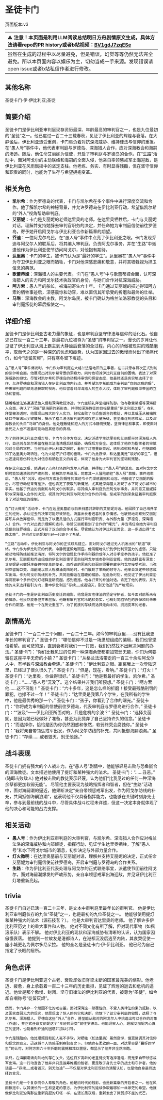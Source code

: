 # 圣徒卡门
页面版本:v3
 

| :warning: 注意！本页面是利用LLM阅读总结明日方舟剧情原文生成，具体方法请看repo的PR history或者b站视频：[BV1gdJ7zqESe](https://www.bilibili.com/video/BV1gdJ7zqESe/)         |
|:----------------------------|
| 虽然在生成的过程中以尽量避免，但是错误，幻觉等等仍然无法完全避免。所以本页面内容以娱乐为主，切勿当成一手来源。发现错误请open issue或者b站私信作者进行修改。|



## 其他名称
圣徒卡门·伊·伊比利亚;圣徒
## 简要介绍
圣徒卡门是伊比利亚审判庭现存资历最深、年龄最高的审判官之一，也是九位最初的“圣徒”之一。他已度过一百二十三载春秋，见证了伊比利亚的辉煌与衰落。在大静谧后，伊比利亚遭受重创，卡门肩负着对抗深海威胁、维持律法与信仰的重担。在“愚人号”事件中，他代表审判庭与罗德岛、深海猎人合作，应对深海教会和海嗣的渗透。随后，他任命艾丽妮为信使，开启了审判庭与罗德岛的合作。在“生路”活动中，面对阿戈尔的主动联络和海嗣的全面入侵，他亲自率领惩戒军出海迎敌，是伊比利亚在风雨飘摇中的坚定支柱。他老练、务实、有时显得残酷，但在坚守信仰和职责的同时，也能为了生存与希望拥抱变革。
## 相关角色
-   **凯尔希**：作为罗德岛的代表，卡门与凯尔希在多个事件中进行深度交流和合作。他了解凯尔希的神秘背景，并允许罗德岛在伊比利亚行动，希望借凯尔希的“外人”视角帮助审判庭。
-   **艾丽妮**：卡门是艾丽妮的老师达里奥的老师。在达里奥牺牲后，卡门与艾丽妮对话，理解并支持她辞去审判官职务的决定，并任命她为审判庭信使前往罗德岛，寄予她开启阿戈尔与伊比利亚合作新篇章的期望。
-   **乔迪**：一位阿戈尔岛民，在“愚人号”事件中点亮了伊比利亚之眼。卡门发现乔迪与阿戈尔人的联系后，将其编入审判庭，负责阿戈尔事务，并在“生路”中派遣他作为伊比利亚使节访问阿戈尔，对他抱有期待。
-   **达里奥**：卡门的学生，被卡门认为是“最好的学生”。达里奥在“愚人号”事件中为守卫伊比利亚之眼而牺牲，卡门对他深感悲痛和敬意，并将其牺牲视为捍卫信念的典范。
-   **歌蕾蒂娅**：深海猎人的主要代表。卡门在“愚人号”中与歌蕾蒂娅会面，认可深海猎人的实力和阿戈尔技术执政官的身份，与她们合作对抗深海威胁。
-   **阿方索**：愚人号的船长，被海嗣寄生六十年。卡门通过艾丽妮的描述得知阿方索的牺牲事迹后，深感震惊和动容，难以置信其所承受的折磨和最终的壮举。
-   **马琳**：深海教会的主教，阿戈尔岛民，被卡门确认为格兰法洛邪教徒的头目和审判庭叛徒的幕后指使之一。
## 详细介绍
圣徒卡门是伊比利亚古老力量的象征，也是审判庭坚守律法与信仰的活化石。他自述已在世一百二十三年，是最初九位被尊为“圣徒”的审判官之一。漫长的岁月让他见证了伊比利亚从海上霸主到大静谧后衰落的全过程，内心的骄傲被现实的残酷磨平，取而代之的是一种深沉的忧虑和疲惫，认为国家因过去的傲慢而付出了惨痛代价，如今“徒留灰烬”，只有寒冬留下痕迹。

    在“愚人号”事件爆发时，卡门作为审判庭在大格兰法洛地区的主事者，在古井旁与首次正式到访的凯尔希会面。他展现出对凯尔希背景的洞察力，同时也坦诚伊比利亚目前的困境，表达了对深海威胁的担忧。尽管对凯尔希和罗德岛的动机持审慎和保留态度，他最终还是务实地选择了合作，允许罗德岛和深海猎人在伊比利亚境内行动，并希望凯尔希能成为审判庭“向前远眺的眼”，带来审判庭内部无法获取的视角。他保留着对深海猎人的生杀大权，体现了审判庭根深蒂固的立场和警惕。

    随着格兰法洛遭遇恐鱼入侵和深海教徒渗透，卡门坐镇礼拜堂指挥防御。他与歌蕾蒂娅等深海猎人会面，确认了“溟痕”是海嗣的新形态，并得知深海教徒的目标是重启“伊比利亚之眼”。在礼拜堂被渗透时，他展现出强大的个人实力，轻松击败了与恐鱼嵌合的教徒，并以其威压从被捕教徒口中审讯出关键情报，揭示了格兰法洛审判庭内部存在大量叛徒，甚至牵连到惩戒军，以及深海教会的头目“马琳”的身份。他处理叛徒和犯人的方式冷静而残酷，坚持律法和事实，即使面对垂死之人也不透露可能动摇其信念的真相。

    为了前往伊比利亚之眼灯塔，卡门与合作方商议，决定派遣学生达里奥和艾丽妮带领深海猎人先行，自己则与凯尔希留在格兰法洛清理后续威胁，确保后方安全。这体现了他作为指挥者的审慎和对全局的掌控。当他抵达伊比利亚之眼时，看到了灯塔重新亮起，感到欣慰和希望，但随即得知了达里奥力竭牺牲、化为火焰守护灯塔的噩耗。卡门为此哀悼，称达里奥是“最好的学生”，但也迅速将悲伤转化为对信念和牺牲意义的肯定，体现了他身为大审判官的坚韧和残酷。

    在伊比利亚之眼，他遇到了点亮灯塔的阿戈尔人乔迪，并得知了“愚人号”的消息。面对阿戈尔文明可能加速溃败的严峻形势，他被凯尔希说服，同意其一人冒险前往“愚人号”救援。事件结束后，“愚人号”沉没，船长阿方索壮烈牺牲的事迹令卡门深感震撼和动容。他接收了艾丽妮的报告，尽管行动结果有挫折，但也肯定了获取的新情报，尤其是深海猎人发现了水下阿戈尔城市的事实。他基于乔迪的贡献和与阿戈尔的联系，将其编入审判庭负责阿戈尔事务，并同意艾丽妮辞职与深海猎人合作的决定，视其为伊比利亚与阿戈尔合作的开端。惩戒军的到来象征着审判庭恢复了对该地区的控制。

    在“灯火微明”活动中，卡门在达里奥墓前与前来扫墓并辞职的艾丽妮对话。他回顾了自己培养学生的经历，承认过去的决策可能导致牺牲，流露出长者迟暮的复杂情感。他敏锐地洞察到艾丽妮辞职并非放弃信仰，而是为了以更灵活的方式履行审判官职责、与外部力量（罗德岛、深海猎人）合作。卡门对此表示理解和支持，称赞艾丽妮看到了合作的“曙光”，并当场任命她为审判庭信使前往罗德岛，正式开启了双方的合作关系。尽管他认为对伊比利亚而言，这一步迈出得“太晚太晚”，但他对艾丽妮和年轻一代寄予了希望。

    “生路”活动中，伊比利亚与阿戈尔的正式联系建立。面对阿戈尔通过无人机发出的“航道”联络，卡门作为伊比利亚的代表，冷静而坚毅地回应。他清醒地认识到伊比利亚国力的虚弱，只能被动地将防线前推至海岸，将阿戈尔的傲慢比作手持利器的成年人对赤手空拳的孩子。他批准了凯尔希、艾丽妮和乔迪组成的伊比利亚使节团前往阿戈尔城市弥利亚留姆。他的选择富有深意：艾丽妮是已做好准备拥抱变革的使者，而乔迪的困惑和软弱则需要在故乡阿戈尔接受考验。当弥利亚留姆巨变、海嗣潮以惊人规模涌向陆地时，卡门展现了果断的领导力。他亲自决定带领惩戒军出海，作为阿戈尔防线的补充，共同抵御迫在眉睫的威胁。在危急时刻，他见证了伊比利亚沿海沉寂半个多世纪的灯塔群重新亮起，感到震撼。他与归来的乔迪对话，肯定了他的表现，并为他的未来选择指引方向，重申伊比利亚“存续……或者毁灭，别无他途”的严峻现实。

    圣徒卡门的一生是伊比利亚历史变迁的缩影。他曾是古老律法的坚定守护者，如今面对前所未有的威胁，他虽然疲惫但并未屈服。他既有审判官的冷酷和务实，也有对同胞牺牲的哀悼和对未来合作的期望。他是一个在历史重压下，为了民族的存续而选择走向未知、拥抱变革的老者。
## 剧情高光
圣徒卡门：“一百二十三个问题，一百二十三年。如今的审判庭里......没有比我更年长的审判官了。”
    圣徒卡门：“哪怕信仰不过是一场思想组成的骗局，我们也曾坚信希望。而可悲的是，直到衰老将我们一一打败，我们仍然找不出解决问题的办法。”
    圣徒卡门：“你们比我见过的任何一种深海余孽都更加软弱无能，你们为何要留在这座平平无奇的小镇？”
    圣徒卡门：“从格兰法洛带走的一百三十余名阿戈尔人中，有半数与深海教会牵连。”
    圣徒卡门：“伊比利亚之眼。距离我上一次登陆这里，已经过了很久很久了。”
    圣徒卡门：“但是，现在，看呐。”
    圣徒卡门：“灯火！”
    圣徒卡门：“达里奥，你做得很好。”
    圣徒卡门：“他是我最好的学生，凯尔希。”
    圣徒卡门：“......“愚人号”沉没了。这个结果并非我们所预想。”
    圣徒卡门：“啊方索他......这不可能！”
    圣徒卡门：“六十多年，这是怎么样的折磨！接受最残酷刑罚的罪犯，也撑不过一年！”
    圣徒卡门：“达里奥是我第八个学生，在我所有的学生中，他是最优秀的那一个。”
    圣徒卡门：“孩子，你看到了合作的曙光。”
    圣徒卡门：“你将成为审判庭的信使前往罗德岛，代表审判庭与罗德岛进行合作。”
    圣徒卡门：““波及”——伊比利亚所面对的，只是危机的余波？”
    圣徒卡门：“选择艾丽妮，是因为她已经做好了准备，甚至为此抛弃了自己坚持许久的信念。”
    圣徒卡门：“而选择你，恰恰是因为你仍然困惑和怅然，软弱终究会腐蚀你。”
    圣徒卡门：“我将亲自带领惩戒军出发，作为阿戈尔防线的补充，共同抵御海嗣浪潮。”
    圣徒卡门：“存续......或者毁灭，别无他途。”
## 战斗表现
圣徒卡门拥有强大的个人战斗力。在“愚人号”剧情中，他能够轻易击败与恐鱼嵌合的深海教徒。文本描述他使用了提灯和某种强大的法术。
    圣徒卡门：“......丑恶。” (随即击败敌人)
    他对被击败的教徒表示轻蔑，认为他们“比我见过的任何一种深海余孽都更加软弱无能”。
    尽管他主要表现为战略指挥者和智者，但在“生路”活动中，面对海嗣潮的逼近，他果断决定“亲自带领惩戒军出发，作为阿戈尔防线的补充，共同抵御海嗣浪潮”，这表明他不仅具备指挥能力，也能够在关键时刻身先士卒，参与到最前线的战斗中，尽管具体战斗过程未详述，但这一决定本身就体现了他的决心和可能的战力支撑。
## 相关活动
-   **愚人号**：作为伊比利亚审判庭的大审判官，与凯尔希、深海猎人合作应对格兰法洛的深海威胁和内部叛徒，指挥行动，见证学生达里奥牺牲，了解“愚人号”和水下阿戈尔城市的消息，初步决定与外部力量合作。
-   **灯火微明**：在达里奥墓前与艾丽妮对话，理解并支持艾丽妮的决定，正式任命艾丽妮为审判庭信使前往罗德岛，开启审判庭与罗德岛的合作关系。
-   **生路**：作为伊比利亚代表处理与阿戈尔的正式联络事宜，派遣使节团前往阿戈尔，面对海嗣潮爆发的严峻形势，亲自率领惩戒军出海迎敌，并见证伊比利亚灯塔重新亮起。
## trivia
圣徒卡门自述已活一百二十三年，是文本中审判庭里最年长的审判官。
    他是伊比利亚审判庭仅存的九位“圣徒”之一，也是最初的九位圣徒之一。
    他能够使用提灯和某种强大的法术（源石技艺？）。
    他是大审判官达里奥的老师。
    他了解许多伊比利亚历史上的重大事件和人物。
    他对不同文化有所了解，但对现代事物（如摇滚乐队）表示不解。
    他对伊比利亚的现状和深海威胁有清晰的认识，认为国家因傲慢衰落。
    他提到一位故友是港都诗人，在港都沉没后逃至内陆，其哀哭促使一座小城更名为佩尔多尼朵拉。
    他的全名是圣徒卡门·伊·伊比利亚。
    他已经为自己指定了长眠的居所。
## 角色点评
圣徒卡门是伊比利亚这个古老、衰败却依旧脊梁未断的国家最完美的缩影。他老迈、疲惫，身上承载着一百二十三年的历史重担，见证了辉煌的逝去和危机的逼近。他曾是那个傲慢、封闭、坚守旧律法的伊比利亚的代表，被尊为“圣徒”，如今却自嘲称号“徒留灰烬”。

    然而，卡门并非一个顽固不化的老古董。面对深海这一颠覆性的、不受人类律法约束的威胁，以及国家虚弱无力的现实，他展现出了惊人的务实和决断。他放下了部分审判庭的傲慢，选择了与凯尔希、深海猎人、罗德岛这些“外人”合作，甚至能从敌对的阿戈尔人中挑选出可以合作的对象（乔迪），并正式任命艾丽妮这个“年轻的异类”前往罗德岛。他能洞察人心，理解艾丽妮内心真正的坚持，也能看到乔迪的困惑并加以引导。

    卡门是残酷的。他处理叛徒和犯人毫不手软，对牺牲（如达里奥）虽然哀悼，但更强调其对信仰和信念的意义，迅速将个人情感压制在职责之下。但他也有柔软的一面，对达里奥是“最好的学生”的认可，对阿方索六十年折磨的震撼和难以置信，都显示了他并非全然冷酷。

    最终，在海嗣潮涌向陆地的存亡关头，这位百岁高龄的老圣徒没有选择退缩，而是亲自带领惩戒军出海。这一行动宣告了他并非只是运筹帷幄的智者，更是敢于身先士卒的战士和守护者。他的话语——“存续……或者毁灭，别无他途”——不仅是对伊比利亚现状的清醒认知，也是他自身最终选择的宣言。

    圣徒卡门是一个复杂而令人尊敬的角色。他是旧时代的残影，也是新篇章的开启者之一。他在风雨飘摇中，以其漫长的一生和坚定的意志，为伊比利亚的延续争取着哪怕一丝渺茫的希望。他就像伊比利亚沿海那些重新亮起的灯塔一样，在漫长黑夜后，重新发出了微弱却不屈的光芒。